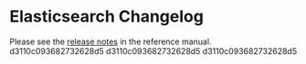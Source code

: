 # Elasticsearch Changelog

Please see the [release notes](https://www.elastic.co/guide/en/elasticsearch/reference/current/es-release-notes.html) in the reference manual.
d3110c093682732628d5
d3110c093682732628d5
d3110c093682732628d5
